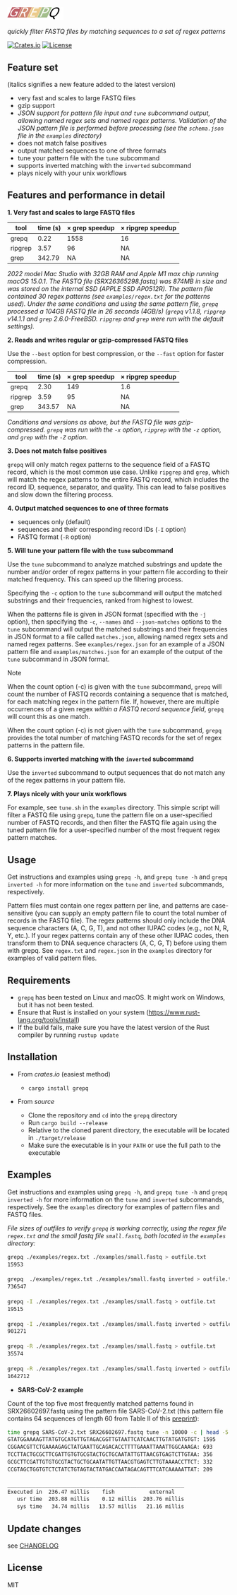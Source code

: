 <img src="src/grepq-icon.svg" width="128" />

_quickly filter FASTQ files by matching sequences to a set of regex patterns_

[![Crates.io](https://img.shields.io/crates/v/grepq.svg)](https://crates.io/crates/grepq)
[![License](https://img.shields.io/badge/License-MIT-blue.svg)](https://opensource.org/licenses/MIT)

## Feature set
(italics signifies a new feature added to the latest version)

- very fast and scales to large FASTQ files
- gzip support
- *JSON support for pattern file input and `tune` subcommand output, allowing named regex sets and named regex patterns. Validation of the JSON pattern file is performed before processing (see the `schema.json` file in the `examples` directory)*
- does not match false positives
- output matched sequences to one of three formats
- tune your pattern file with the `tune` subcommand
- supports inverted matching with the `inverted` subcommand
- plays nicely with your unix workflows

## Features and performance in detail
**1. Very fast and scales to large FASTQ files**

| tool    | time (s) | &times; grep speedup | &times; ripgrep speedup |
|---------|----------|----------------------|-------------------------|
| grepq   | 0.22     | 1558                 | 16                      |
| ripgrep | 3.57     | 96                   | NA                      |
| grep    | 342.79   | NA                   | NA                      |

*2022 model Mac Studio with 32GB RAM and Apple M1 max chip running macOS 15.0.1. The FASTQ file (SRX26365298.fastq) was 874MB in size and was stored on the internal SSD (APPLE SSD AP0512R). The pattern file contained 30 regex patterns (see `examples/regex.txt` for the patterns used). Under the same conditions and using the same pattern file, `grepq` processed a 104GB FASTQ file in 26 seconds (4GB/s) (`grepq` v1.1.8, `ripgrep` v14.1.1 and `grep` 2.6.0-FreeBSD. `ripgrep` and `grep` were run with the default settings).*

**2. Reads and writes regular or gzip-compressed FASTQ files**

Use the `--best` option for best compression, or the `--fast` option for faster compression. 

| tool    | time (s) | &times; grep speedup | &times; ripgrep speedup |
|---------|----------|----------------------|-------------------------|
| grepq   | 2.30     | 149                  | 1.6                     |
| ripgrep | 3.59     | 95                   | NA                      |
| grep    | 343.57   | NA                   | NA                      |

*Conditions and versions as above, but the FASTQ file was gzip-compressed. `grepq` was run with the `-x` option, `ripgrep` with the `-z` option, and `grep` with the `-Z` option.*

**3. Does not match false positives**

`grepq` will only match regex patterns to the sequence field of a FASTQ record, which is the most common use case. Unlike `ripgrep` and `grep`, which will match the regex patterns to the entire FASTQ record, which includes the record ID, sequence, separator, and quality. This can lead to false positives and slow down the filtering process.

**4. Output matched sequences to one of three formats**

- sequences only (default)
- sequences and their corresponding record IDs (`-I` option)
- FASTQ format (`-R` option)

**5. Will tune your pattern file with the `tune` subcommand**

Use the `tune` subcommand to analyze matched substrings and update the number and/or order of regex patterns in your pattern file according to their matched frequency. This can speed up the filtering process. 

Specifying the `-c` option to the `tune` subcommand will output the matched substrings and their frequencies, ranked from highest to lowest.

When the patterns file is given in JSON format (specified with the `-j` option), then specifying the `-c`, `--names` and `--json-matches` options to the `tune` subcommand will output the matched substrings and their frequencies in JSON format to a file called `matches.json`, allowing named regex sets and named regex patterns. See `examples/regex.json` for an example of a JSON pattern file and `examples/matches.json` for an example of the output of the `tune` subcommand in JSON format.

>[!NOTE]
When the count option (-c) is given with the `tune` subcommand, `grepq` will count the number of FASTQ records containing a sequence that is matched, for each matching regex in the pattern file. If, however, there are multiple occurrences of a given regex *within a FASTQ record sequence field*, `grepq` will count this as one match.

When the count option (-c) is not given with the `tune` subcommand, `grepq` provides the total number of matching FASTQ records for the set of regex patterns in the pattern file.

**6. Supports inverted matching with the `inverted` subcommand**

Use the `inverted` subcommand to output sequences that do not match any of the regex patterns in your pattern file.

**7. Plays nicely with your unix workflows**

For example, see `tune.sh` in the `examples` directory. This simple script will filter a FASTQ file using `grepq`, tune the pattern file on a user-specified number of FASTQ records, and then filter the FASTQ file again using the tuned pattern file for a user-specified number of the most frequent regex pattern matches.

## Usage 
Get instructions and examples using `grepq -h`, and `grepq tune -h` and `grepq inverted -h` for more information on the `tune` and `inverted` subcommands, respectively.

Pattern files must contain one regex pattern per line, and patterns are case-sensitive (you can supply an empty pattern file to count the total number of records in the FASTQ file). The regex patterns should only include the DNA sequence characters (A, C, G, T), and not other IUPAC codes (e.g., not N, R, Y, etc.). If your regex patterns contain any of these other IUPAC codes, then transform them to DNA sequence characters (A, C, G, T) before using them with grepq. See `regex.txt` and `regex.json` in the `examples` directory for examples of valid pattern files.

## Requirements

- `grepq` has been tested on Linux and macOS. It might work on Windows, but it has not been tested.
- Ensure that Rust is installed on your system (https://www.rust-lang.org/tools/install)
- If the build fails, make sure you have the latest version of the Rust compiler by running `rustup update`

## Installation
- From *crates.io* (easiest method)
    - `cargo install grepq`

- From *source*
    - Clone the repository and `cd` into the `grepq` directory
    - Run `cargo build --release`
    - Relative to the cloned parent directory, the executable will be located in `./target/release`
    - Make sure the executable is in your `PATH` or use the full path to the executable

## Examples
Get instructions and examples using `grepq -h`, and `grepq tune -h` and `grepq inverted -h` for more information on the `tune` and `inverted` subcommands, respectively. See the `examples` directory for examples of pattern files and FASTQ files.

_File sizes of outfiles to verify `grepq` is working correctly, using the regex file `regex.txt` and the small fastq file `small.fastq`, both located in the `examples` directory:_

```bash
grepq ./examples/regex.txt ./examples/small.fastq > outfile.txt 
15953

grepq  ./examples/regex.txt ./examples/small.fastq inverted > outfile.txt
736547

grepq -I ./examples/regex.txt ./examples/small.fastq > outfile.txt
19515

grepq -I ./examples/regex.txt ./examples/small.fastq inverted > outfile.txt 
901271

grepq -R ./examples/regex.txt ./examples/small.fastq > outfile.txt
35574

grepq -R ./examples/regex.txt ./examples/small.fastq inverted > outfile.txt 
1642712
```

- **SARS-CoV-2 example**

Count of the top five most frequently matched patterns found in SRX26602697.fastq using the pattern file SARS-CoV-2.txt (this pattern file contains 64 sequences of length 60 from Table II of this [preprint](https://doi.org/10.1101/2021.04.14.439840)):

```bash
time grepq SARS-CoV-2.txt SRX26602697.fastq tune -n 10000 -c | head -5
GTATGGAAAAGTTATGTGCATGTTGTAGACGGTTGTAATTCATCAACTTGTATGATGTGT: 1595
CGGAACGTTCTGAAAAGAGCTATGAATTGCAGACACCTTTTGAAATTAAATTGGCAAAGA: 693
TCCTTACTGCGCTTCGATTGTGTGCGTACTGCTGCAATATTGTTAACGTGAGTCTTGTAA: 356
GCGCTTCGATTGTGTGCGTACTGCTGCAATATTGTTAACGTGAGTCTTGTAAAACCTTCT: 332
CCGTAGCTGGTGTCTCTATCTGTAGTACTATGACCAATAGACAGTTTCATCAAAAATTAT: 209

________________________________________________________
Executed in  236.47 millis    fish           external
   usr time  203.88 millis    0.12 millis  203.76 millis
   sys time   34.74 millis   13.57 millis   21.16 millis

```

## Update changes
see [CHANGELOG](https://github.com/Rbfinch/grepq/blob/main/CHANGELOG.md)

## License
MIT